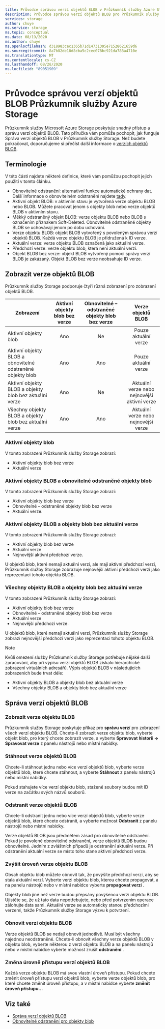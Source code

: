 ```yaml
---
title: Průvodce správou verzí objektů BLOB v Průzkumník služby Azure Storage | Microsoft Docs
description: Průvodce správou verzí objektů BLOB pro Průzkumník služby Azure Storage
services: storage
author: chuye
ms.service: storage
ms.topic: conceptual
ms.date: 08/19/2020
ms.author: chuye
ms.openlocfilehash: d318983cec1365b71d14731395e71528621659d6
ms.sourcegitcommit: 8a7b82de18d8cba5c2cec078bc921da783a4710e
ms.translationtype: MT
ms.contentlocale: cs-CZ
ms.lasthandoff: 08/28/2020
ms.locfileid: "89051909"
---
```

# <a name="azure-storage-explorer-blob-versioning-guide"></a>Průvodce správou verzí objektů BLOB Průzkumník služby Azure Storage

Průzkumník služby Microsoft Azure Storage poskytuje snadný přístup a správu verzí objektů BLOB. Tato příručka vám pomůže pochopit, jak funguje Správa verzí objektů BLOB v Průzkumník služby Storage. Než budete pokračovat, doporučujeme si přečíst další informace o [verzích objektů BLOB](https://docs.microsoft.com/azure/storage/blobs/versioning-overview).

## <a name="terminology"></a>Terminologie

V této části najdete některé definice, které vám pomůžou pochopit jejich použití v tomto článku.

- Obnovitelné odstranění: alternativní funkce automatické ochrany dat. Další informace o obnovitelném odstranění najdete [tady](https://docs.microsoft.com/azure/storage/blobs/soft-delete-blob-overview).
- Aktivní objekt BLOB: v aktivním stavu je vytvořená verze objektu BLOB nebo BLOB. Můžete pracovat jenom s objekty blob nebo verze objektů BLOB v aktivním stavu.
- Měkký odstraněný objekt BLOB: verze objektu BLOB nebo BLOB s označením příznakem Soft-Deleted. Obnovitelné odstraněné objekty BLOB se uchovávají jenom po dobu uchování.
- Verze objektu BLOB: objekt BLOB vytvořený s povoleným správou verzí objektů BLOB. Každá verze objektu BLOB je přidružená k ID verze.
- Aktuální verze: verze objektu BLOB označená jako aktuální verze.
- Předchozí verze: verze objektu blob, která není aktuální verzí.
- Objekt BLOB bez verze: objekt BLOB vytvořený pomocí správy verzí BLOB je zakázaný. Objekt BLOB bez verze neobsahuje ID verze.

## <a name="view-blob-versions"></a>Zobrazit verze objektů BLOB

Průzkumník služby Storage podporuje čtyři různá zobrazení pro zobrazení objektů BLOB.

| Zobrazení | Aktivní objekty blob bez verze | Obnovitelné – odstraněné objekty blob bez verze | Verze objektů BLOB |
| ---- | :----------: | :-----------: | :------------------: |
| Aktivní objekty blob | Ano | Ne | Pouze aktuální verze |
| Aktivní objekty BLOB a obnovitelné odstraněné objekty blob | Ano | Ano | Pouze aktuální verze |
| Aktivní objekty BLOB a objekty blob bez aktuální verze | Ano | Ne | Aktuální verze nebo nejnovější aktivní verze |
| Všechny objekty BLOB a objekty blob bez aktuální verze | Ano | Ano | Aktuální verze nebo nejnovější verze |

### <a name="active-blobs"></a>Aktivní objekty blob

V tomto zobrazení Průzkumník služby Storage zobrazí:

- Aktivní objekty blob bez verze
- Aktuální verze

### <a name="active-blobs-and-soft-deleted-blobs"></a>Aktivní objekty BLOB a obnovitelné odstraněné objekty blob

V tomto zobrazení Průzkumník služby Storage zobrazí:

- Aktivní objekty blob bez verze
- Obnovitelné – odstraněné objekty blob bez verze
- Aktuální verze.

### <a name="active-blobs-and-blobs-without-current-version"></a>Aktivní objekty BLOB a objekty blob bez aktuální verze

V tomto zobrazení Průzkumník služby Storage zobrazí:

- Aktivní objekty blob bez verze
- Aktuální verze
- Nejnovější aktivní předchozí verze. 

U objektů blob, které nemají aktuální verzi, ale mají aktivní předchozí verzi, Průzkumník služby Storage zobrazuje nejnovější aktivní předchozí verzi jako reprezentaci tohoto objektu BLOB.

### <a name="all-blobs-and-blobs-without-current-version"></a>Všechny objekty BLOB a objekty blob bez aktuální verze

V tomto zobrazení Průzkumník služby Storage zobrazí:

- Aktivní objekty blob bez verze
- Obnovitelné – odstraněné objekty blob bez verze
- Aktuální verze
- Nejnovější předchozí verze. 

U objektů blob, které nemají aktuální verzi, Průzkumník služby Storage zobrazí nejnovější předchozí verzi jako reprezentaci tohoto objektu BLOB.

> [!Note]
> Kvůli omezení služby Průzkumník služby Storage potřebuje nějaké další zpracování, aby při výpisu verzí objektů BLOB získalo hierarchické zobrazení virtuálních adresářů. Výpis objektů BLOB v následujících zobrazeních bude trvat déle:
> 
> - Aktivní objekty BLOB a objekty blob bez aktuální verze
> - Všechny objekty BLOB a objekty blob bez aktuální verze

## <a name="manage-blob-versions"></a>Správa verzí objektů BLOB

### <a name="view-versions-of-a-blob"></a>Zobrazit verze objektu BLOB

Průzkumník služby Storage poskytuje příkaz pro **správu verzí** pro zobrazení všech verzí objektu BLOB. Chcete-li zobrazit verze objektu blob, vyberte objekt blob, pro který chcete zobrazit verze, a vyberte **Spravovat historii &rarr; Spravovat verze** z panelu nástrojů nebo místní nabídky.

### <a name="download-blob-versions"></a>Stáhnout verze objektů BLOB

Chcete-li stáhnout jednu nebo více verzí objektů blob, vyberte verze objektů blob, které chcete stáhnout, a vyberte **Stáhnout** z panelu nástrojů nebo místní nabídky.

Pokud stahujete více verzí objektu blob, stažené soubory budou mít ID verze na začátku svých názvů souborů.

### <a name="delete-blob-versions"></a>Odstranit verze objektů BLOB

Chcete-li odstranit jednu nebo více verzí objektů blob, vyberte verze objektů blob, které chcete odstranit, a vyberte možnost **Odstranit** z panelu nástrojů nebo místní nabídky.

Verze objektů BLOB jsou předmětem zásad pro obnovitelné odstranění. Pokud je povolené obnovitelné odstranění, verze objektů BLOB budou obnovitelné. Jedním z zvláštních případů je odstranění aktuální verze. Při odstranění aktuální verze se místo toho stane aktivní předchozí verze.

### <a name="promote-blob-version"></a>Zvýšit úroveň verze objektu BLOB

Obsah objektu blob můžete obnovit tak, že povýšíte předchozí verzi, aby se stala aktuální verzí. Vyberte verzi objektu blob, kterou chcete propagovat, a na panelu nástrojů nebo v místní nabídce vyberte **propagovat verzi** .

Objekty blob jiné než verze budou přepsány povýšenou verzí objektu BLOB. Ujistěte se, že už tato data nepotřebujete, nebo před potvrzením operace zálohujte data sami. Aktuální verze se automaticky stanou předchozími verzemi, takže Průzkumník služby Storage výzvu k potvrzení.

### <a name="undelete-blob-version"></a>Obnovit verzi objektu BLOB

Verze objektů BLOB se nedají obnovit jednotlivě. Musí být všechny najednou neodstraněné. Chcete-li obnovit všechny verze objektů BLOB v objektu blob, vyberte některou z verzí objektu BLOB a na panelu nástrojů nebo v místní nabídce vyberte možnost zrušit **odstranění** .

### <a name="change-access-tier-of-blob-versions"></a>Změna úrovně přístupu verzí objektů BLOB

Každá verze objektu BLOB má svou vlastní úroveň přístupu. Pokud chcete změnit úroveň přístupu verzí objektů blob, vyberte verze objektů blob, pro které chcete změnit úroveň přístupu, a v místní nabídce vyberte **změnit úroveň přístupu...**

## <a name="see-also"></a>Viz také

* [Správa verzí objektů BLOB](https://docs.microsoft.com/azure/storage/blobs/versioning-overview)
* [Obnovitelné odstranění pro objekty blob](https://docs.microsoft.com/azure/storage/blobs/soft-delete-blob-overview)
